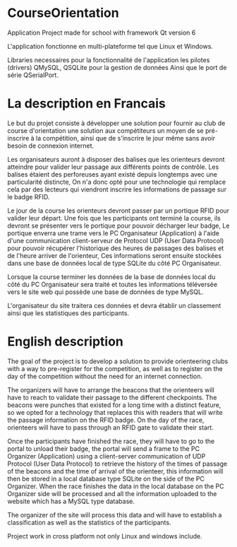 # CourseOrientation

Application Project made for school with framework Qt version 6

L'application fonctionne en multi-plateforme tel que Linux et Windows.

Libraries necessaires pour la fonctionnalité de l'application les pilotes (drivers) QMySQL, QSQLite pour la gestion de données
Ainsi que le port de série QSerialPort.

# La description en Francais

Le but du projet consiste à développer une solution pour fournir au club de course d'orientation une solution aux compétiteurs un moyen de se pré-inscrire à la compétition, 
ainsi que de s'inscrire le jour même sans avoir besoin de connexion internet. 

Les organisateurs auront à disposer des balises que les orienteurs devront atteindre pour valider leur passage aux différents points de contrôle.
Les balises étaient des perforeuses ayant existé depuis longtemps avec une particularité distincte, 
On n'a donc opté pour une technologie qui remplace cela par des lecteurs qui viendront inscrire les informations de passage sur le badge RFID. 

Le jour de la course les orienteurs devront passer par un portique RFID pour valider leur départ. 
Une fois que les participants ont terminé la course, ils devront se présenter vers le portique pour pouvoir décharger leur badge, 
Le portique enverra une trame vers le PC Organisateur (Application) à l'aide d'une communication client-serveur de Protocol UDP (User Data Protocol) pour pouvoir récupérer l'historique des heures de passages des balises et de l'heure arriver de l'orienteur, 
Ces informations seront ensuite stockées dans une base de données local de type SQLite du côté PC Organisateur. 

Lorsque la course terminer les données de la base de données local du côté du PC Organisateur sera traité et toutes les informations téléversée vers le site web qui possède une base de données de type MySQL. 

L'organisateur du site traitera ces données et devra établir un classement ainsi que les statistiques des participants.


# English description

The goal of the project is to develop a solution to provide orienteering clubs with a way to pre-register for the competition,
as well as to register on the day of the competition without the need for an internet connection.

The organizers will have to arrange the beacons that the orienteers will have to reach to validate their passage to the different checkpoints.
The beacons were punches that existed for a long time with a distinct feature, 
so we opted for a technology that replaces this with readers that will write the passage information on the RFID badge.
On the day of the race, 
orienteers will have to pass through an RFID gate to validate their start. 

Once the participants have finished the race, they will have to go to the portal to unload their badge, 
the portal will send a frame to the PC Organizer (Application) using a client-server communication of UDP Protocol (User Data Protocol) to retrieve the history of the times of passage of the beacons and the time of arrival of the orienteer,
this information will then be stored in a local database type SQLite on the side of the PC Organizer. 
When the race finishes the data in the local database on the PC Organizer side will be processed and all the information uploaded to the website which has a MySQL type database. 

The organizer of the site will process this data and will have to establish a classification as well as the statistics of the participants.

Project work in cross platform not only Linux and windows include.
